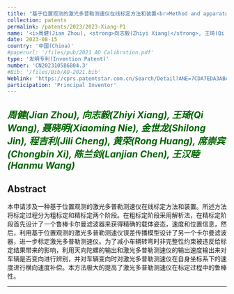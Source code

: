 ```yaml
---
title: "基于位置观测的激光多普勒测速仪在线标定方法和装置<br>Method and apparatus for online calibration of laser Doppler velocimeter based on position observation"
collection: patents
permalink: /patents/2023/2023-Xiang-P1
name: '<i>周健(Jian Zhou), <strong>向志毅(Zhiyi Xiang)</strong>, 王琦(Qi Wang), 聂晓明(Xiaoming Nie), 金世龙(Shilong Jin), 程吉利(Jili Cheng), 黄荣(Rong Huang), 席崇宾(Chongbin Xi), 陈兰剑(Lanjian Chen), 王汉睦(Hanmu Wang)</i>'
date: 2023-08-15
country: '中国(China)'
#paperurl: '/files/pub/2021 AO Calibration.pdf'
type: '发明专利(Invention Patent)'
number: 'CN202310586804.3'
#Bib: '/files/Bib/AO-2021.bib'
Weblink: 'https://cprs.patentstar.com.cn/Search/Detail?ANE=7CDA7EDA3ABA9CGC9GIG9GHEAGGAGHIA9EDECDIA9IGF6BBA'
participation: 'Principal Inventor'
---
```


<font color="#006400"><i>周健(Jian Zhou), <strong>向志毅(Zhiyi Xiang)</strong>, 王琦(Qi Wang), 聂晓明(Xiaoming Nie), 金世龙(Shilong Jin), 程吉利(Jili Cheng), 黄荣(Rong Huang), 席崇宾(Chongbin Xi), 陈兰剑(Lanjian Chen), 王汉睦(Hanmu Wang)</i></font>
------

**Abstract**
------
本申请涉及一种基于位置观测的激光多普勒测速仪在线标定方法和装置。所述方法将标定过程分为粗标定和精标定两个阶段。在粗标定阶段采用解析法，在精标定阶段首先设计了一个鲁棒卡尔曼滤波器来获得精确的载体姿态，速度和位置信息，然后，利用基于位置观测的激光多普勒测速仪误差传播模型设计了另一个卡尔曼滤波器，进一步标定激光多普勒测速仪。为了减小车辆转弯时非完整性约束被违反给标定结果带来的影响，利用天向陀螺的输出和激光多普勒测速仪的输出速度输出来对车辆是否变向进行辨别，并对车辆变向时对激光多普勒测速仪在自身坐标系下的速度进行横向速度补偿。本方法极大的提高了激光多普勒测速仪在标定过程中的鲁棒性。

------
